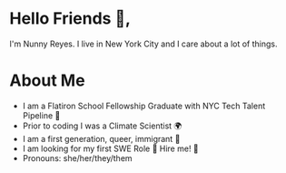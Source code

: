 # Hello Friends 🌊,

I'm Nunny Reyes. I live in New York City and I care about a lot of things.

# About Me
- I am a Flatiron School Fellowship Graduate with NYC Tech Talent Pipeline 🥳
- Prior to coding I was a Climate Scientist 🌍
- I am a first generation, queer, immigrant 🌈
- I am looking for my first SWE Role 👀 Hire me! 🌟
- Pronouns: she/her/they/them 

